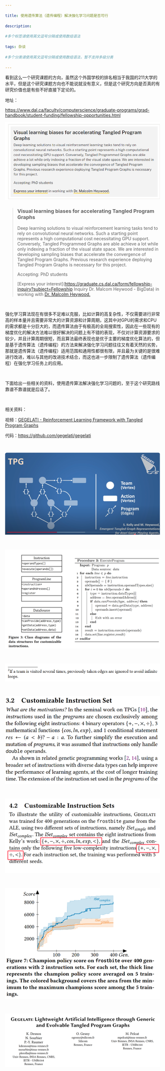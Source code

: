 ```yaml
---

title: 使用遗传算法（遗传编程）解决强化学习问题是否可行
 
description: 

#多个标签请使用英文逗号分隔或使用数组语法

tags: 杂谈

#多个分类请使用英文逗号分隔或使用数组语法，暂不支持多级分类

---
```






看到这么一个研究课题的方向，虽然这个外国学校的排名相当于我国的211大学的水平，但是这个研究课题方向也不能说就没有意义，但是这个研究方向是否真的有研究价值也是有些不好直接下定论的。

地址：

<https://www.dal.ca/faculty/computerscience/graduate-programs/grad-handbook/student-funding/fellowship-opportunities.html>

![image-20241021093906834](./2024_10_21_1_使用遗传算法（遗传编程）解决强化学习问题是否可行.assets/image-20241021093906834.png)

> ### Visual learning biases for accelerating Tangled Program Graphs
>
> Deep learning solutions to visual reinforcement learning tasks tend to rely on convolutional neural networks. Such a starting point represents a high computational cost necessitating GPU support. Conversely, Tangled Programmed Graphs are able achieve a lot while only indexing a fraction of the visual state space. We are interested in developing sampling biases that accelerate the convergence of Tangled Program Graphs. Previous research experience deploying Tangled Program Graphs is necessary for this project.
>
> Accepting: PhD students
>
> [Express your interest](https://graduate.cs.dal.ca/form/fellowship-inquiry?subject=Fellowship Inquiry Dr. Malcom Heywood - BigData) in working with [Dr. Malcolm Heywood.](https://www.dal.ca/faculty/computerscience/faculty-staff/malcolm-heywood.html)

<br/>

强化学习算法现在有很多不足难以克服，比如计算的高复杂性，不仅需要进行非常高的样本量并且需要非常大的计算资源和计算周期，这其中对GPU的需求和CPU的需求都是十分巨大的，而遗传算法由于有极高的全局搜索性，因此在一些现有的梯度优化的解决方法难以很好解决的问题上有不错的表现，不仅对计算资源要求的较少，并且计算周期很短，而且算法最终表现也是优于主要的梯度优化算法的，但是基于遗传算法（遗传编程）的方法来解决强化学习问题往往又有着天然的劣势，那就是遗传算法（遗传编程）适用范围和通用性都很有限，并且最为关键的是很难进行改进，难以与其他的改进技术结合，而这也进一步限制了遗传算法（遗传编程）在强化学习任务上的应用。

<br/>

下面给出一些相关的资料，使用遗传算法解决强化学习问题的，至于这个研究路线靠谱不靠谱就是后话了。

<br/>







相关资料：

视频：[GEGELATI - Reinforcement Learning Framework with Tangled Program Graphs](https://www.youtube.com/watch?v=t0Ta5Vo5h7s)

代码：<https://github.com/gegelati/gegelati>



<br/>

![image-20241022090052265](./2024_10_21_1_使用遗传算法（遗传编程）解决强化学习问题是否可行.assets/image-20241022090052265.png)

<br/>

![image-20241022135008649](./2024_10_21_1_使用遗传算法（遗传编程）解决强化学习问题是否可行.assets/image-20241022135008649.png)

<br/>

![image-20241022144425824](./2024_10_21_1_使用遗传算法（遗传编程）解决强化学习问题是否可行.assets/image-20241022144425824.png)

<br/>

![image-20241022173840621](./2024_10_21_1_使用遗传算法（遗传编程）解决强化学习问题是否可行.assets/image-20241022173840621.png)

<br/>

![image-20241022181322343](./2024_10_21_1_使用遗传算法（遗传编程）解决强化学习问题是否可行.assets/image-20241022181322343.png)

<br/>

![image-20241022181534341](./2024_10_21_1_使用遗传算法（遗传编程）解决强化学习问题是否可行.assets/image-20241022181534341.png)

<br/>

![image-20241022181605586](./2024_10_21_1_使用遗传算法（遗传编程）解决强化学习问题是否可行.assets/image-20241022181605586.png)
